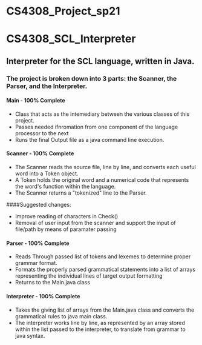 # CS4308_Project_sp21

# CS4308_SCL_Interpreter
## Interpreter for the SCL language, written in Java. 

### The project is broken down into 3 parts: the Scanner, the Parser, and the Interpreter. 

#### Main - 100% Complete
* Class that acts as the intemediary between the various classes of this project.
* Passes needed ifnromation from one component of the language processor to the next
* Runs the final Output file as a java command line execution.

#### Scanner - 100% Complete
* The Scanner reads the source file, line by line, and converts each useful word into a Token object.
* A Token holds the original word and a numerical code that represents the word's function within the language.
* The Scanner returns a "tokenized" line to the Parser.

####Suggested changes:
* Improve reading of characters in Check()
* Removal of user input from the scanner and support the input of file/path by means of paramater passing

#### Parser - 100% Complete
* Reads Through passed list of tokens and lexemes to determine proper grammar format.
* Formats the properly parsed grammatical statements into a list of arrays representing the individual lines of target output formatting
* Returns to the Main.java class

#### Interpreter - 100% Complete
* Takes the giving list of arrays from the Main.java class and converts the grammatical rules to java main class.
* The interpreter works line by line, as represented by an array stored within the list passed to the interpreter, to translate from grammar to java syntax.
